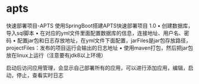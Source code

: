 # apts
快速部署项目-APTS
使用SpringBoot搭建APTS快速部署项目 1.0
	•	创建数据库，导入sql脚本
	•	在对应的yml文件里面配置数据库的信息，连接地址、用户名、密码
	•	配置jar包和日志存放地址，在yml文件下面配置，jarFiles是jar包存放路径，projectFiles：发布的项目运行会输出的日志地址
	•	使用maven打包，然后把jar包放在linux上运行（注意要有jdk8以上环境）

启动后访问应用管理，会显示自己部署所有的应用，可以进行添加应用，编辑，启动，停止，查看实时日志

